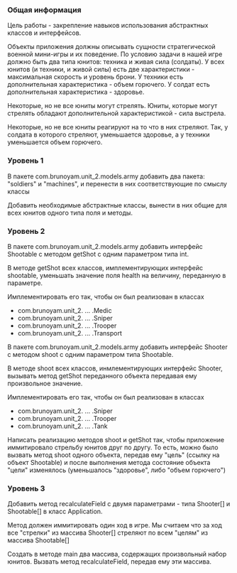 <h3>Общая информация</h3>
<p>Цель работы - закрепление навыков использования абстрактных классов и интерфейсов.</p>
 <p>Объекты приложения должны описывать сущности стратегической военной мини-игры и их поведение.
 По условию задачи в нашей игре должно быть два типа юнитов: техника и живая сила (солдаты).
 У всех юнитов (и техники, и живой силы) есть две характеристики - максимальная скорость и уровень брони.
 У техники есть дополнительная характеристика - объем горючего.
 У солдат есть дополнительная характеристика - здоровье.
 
 Некоторые, но не все юниты могут стрелять. Юниты, которые могут стрелять обладают дополнительной характеристикой - сила выстрела.
 
 Некоторые, но не все юниты реагируют на то что в них стреляют. Так, у солдата в которого стреляют, уменьшается здоровье, а у техники уменьшается объем горючего. 
 </p>

<h3>Уровень 1</h3>

<p>В пакете com.brunoyam.unit_2.models.army добавить два пакета: "soldiers" и "machines", и перенести в них соответствующие по смыслу классы</p>
<p>Добавить необходимые абстрактные классы, вынести в них общие для всех юнитов одного типа поля и методы.</p>

<h3>Уровень 2</h3>
<p>В пакете com.brunoyam.unit_2.models.army добавить интерфейс Shootable с методом getShot с одним параметром типа int.</p>
<p>В методе getShot всех классов, имплементирующих интерфейс shootable, уменьшать значение поля health на величину, переданную в параметре.</p>
<p>Имплементировать его так, чтобы он был реализован в классах 
<ul>
<li>com.brunoyam.unit_2. ... .Medic</li>
<li>com.brunoyam.unit_2. ... .Sniper</li>
<li>com.brunoyam.unit_2. ... .Trooper</li>
<li>com.brunoyam.unit_2. ... .Transport</li>
</ul></p>

<p>В пакете com.brunoyam.unit_2.models.army добавить интерфейс Shooter с методом shoot с одним параметром типа Shootable.</p>
<p>В методе shoot всех классов, инмлементирующих интерфейс Shooter, вызывать метод getShot переданного объекта передавая ему произвольное значение.</p>
<p>Имплементировать его так, чтобы он был реализован в классах</p>
<ul>
<li>com.brunoyam.unit_2. ... .Sniper</li>
<li>com.brunoyam.unit_2. ... .Trooper</li>
<li>com.brunoyam.unit_2. ... .Tank</li></ul></p>

<p>Написать реализацию методов shoot и getShot так, чтобы приложение иммитировало стрельбу юнитов друг по другу.
То есть, можно было вызвать метод shoot одного объекта, передав ему "цель" (ссылку на объект Shootable) и после выполнения метода
состояние объекта "цели" изменялось (уменьшалось "здоровье", либо "объем горючего")</p>

<h3>Уровень 3</h3>
<p>Добавить метод recalculateField c двумя параметрами - типа Shooter[] и Shootable[] в класс Application.</p>
<p>Метод должен иммитировать один ход в игре. Мы считаем что за ход все "стрелки" из массива Shooter[] стреляют по всем "целям" из массива Shootable[]</p>
<p>Создать в методе main два массива, содержащих произвольный набор юнитов. Вызвать метод recalculateField, передав ему эти массива.</p>





